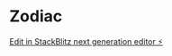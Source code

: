# Zodiac

[Edit in StackBlitz next generation editor ⚡️](https://stackblitz.com/~/github.com/bryanssss/Zodiac)